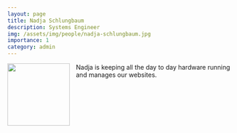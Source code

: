 ```yaml
---
layout: page
title: Nadja Schlungbaum
description: Systems Engineer
img: /assets/img/people/nadja-schlungbaum.jpg
importance: 1
category: admin
---
```


<img src="{{ page.img }}" style="float: left; width: 10em; padding-right: 1em; padding-bottom: 1em"/>

Nadja is keeping all the day to day hardware running and manages our websites.